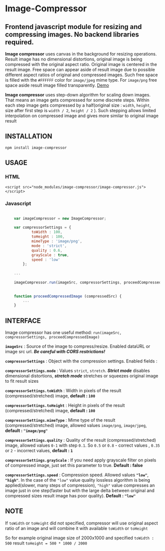 # Image-Compressor

## Frontend javascript module for resizing and compressing images. No backend libraries required.

**Image compressor** uses canvas in the background for resizing operations. Result image has no dimensional distortions, original image is being compressed with the original aspect ratio. 
Original image is centered in the result image. Free space can appear aside of result image due to possible different aspect ratios of original and compressed images. 
Such free space is filled with the `#FFFFFF` color for `image/jpeg` mime type. For `image/png` free space aside result image filled transparently.
[Demo](http://powerbot15.github.io/image-compressor/)

**Image compressor** uses step-down algorithm for scaling down images. That means an image gets compressed for some discrete steps. Within each step image gets compressed by a half(original size : `width`, `height`, size after first step is `width / 2`, `height / 2` ). Such stepping allows limited interpolation on compressed image and gives more similar to original image result

## INSTALLATION

    npm install image-compressor

## USAGE

### HTML

    <script src="node_modules/image-compressor/image-compressor.js"></script>
    
### Javascript

```javascript
    
    var imageCompressor = new ImageCompressor;
    
    var compressorSettings = {
            toWidth : 100,
            toHeight : 100,
            mimeType : 'image/png',
            mode : 'strict',
            quality : 0.6,
            grayScale : true,
            speed : 'low'
        };
    
    ...
    
    imageCompressor.run(imageSrc, compressorSettings, proceedCompressedImage);
    
    
    function proceedCompressedImage (compressedSrc) {
        ...
    }

```


## INTERFACE

  Image compressor has one useful method: `run(imageSrc, compressorSettings, proceedCompressedImage)`
  
  **`imageSrc`** : Source of the image to compress/resize. Enabled dataURL or image src url. ***Be careful with CORS restrictions!*** 
  
  
  **`compressorSettings`** : Object with the compression settings. Enabled fields : 
  
  
  **`compressorSettings.mode`** : Values `strict`, `stretch`. **_Strict mode_** disables dimensional distortions, **_stretch mode_** stretches or squeezes original image to fit result sizes
  
  
  **`compressorSettings.toWidth`** : Width in pixels of the result (compressed/stretched) image, **default : `100`**
  
  
  **`compressorSettings.toHeight`** : Height in pixels of the result (compressed/stretched) image, **default : `100`**
  
  
  **`compressorSettings.mimeType`** : Mime type of the result (compressed/stretched) image, allowed values `image/png`, `image/jpeg`, **default : `"image/png"`**  
  
  
  **`compressorSettings.quality`** : Quality of the result (compressed/stretched) image, allowed values `0-1` with step `0.1`. So `0.5` or `0.8` - correct values , `0.35` or `2` - incorrect values, **default : `1`**
  
  **`compressorSettings.grayScale`** : If you need apply grayscale filter on pixels of compressed image, just set this parameter to true. **Default : false**
  
  **`compressorSettings.speed`** : Compression speed. Allowed values **`"low"`**, **`"high"`**. In the case of the `"low"` value quality lossless algorithm is being applied(slower, many steps of compression), `"high"` value compresses an image just in one step(faster but with the large delta between original and compressed sizes result image has poor quality). **Default : `"low"`**     

## NOTE

If `toWidth` or `toHeight` did not specified, compressor will use original aspect ratio of an image and will combine it with available `toWidth` or `toHeight`

So for example original image size of 2000x1000 and specified `toWidth : 500` result `toHeight = 500 * 1000 / 2000`  